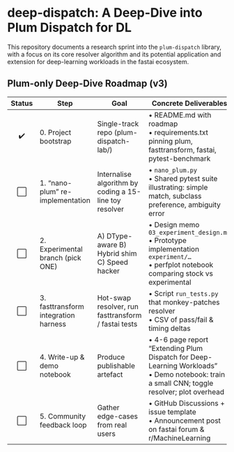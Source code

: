 # deep-dispatch: A Deep-Dive into Plum Dispatch for DL

This repository documents a research sprint into the `plum-dispatch` library, with a focus on its core resolver algorithm and its potential application and extension for deep-learning workloads in the fastai ecosystem.

## Plum-only Deep-Dive Roadmap (v3)

| Status | Step                                 | Goal                                                    | Concrete Deliverables                                                                                                                              |
| :----: | ------------------------------------ | ------------------------------------------------------- | -------------------------------------------------------------------------------------------------------------------------------------------------- |
|   ✔️   | 0. Project bootstrap                 | Single-track repo (plum-dispatch-lab/)                  | • README.md with roadmap<br>• requirements.txt pinning plum, fasttransform, fastai, pytest-benchmark                                            |
|   ⬜   | 1. “nano-plum” re-implementation     | Internalise algorithm by coding a 15-line toy resolver  | • `nano_plum.py`<br>• Shared pytest suite illustrating: simple match, subclass preference, ambiguity error                                           |
|   ⬜   | 2. Experimental branch (pick ONE)    | A) DType-aware B) Hybrid shim C) Speed hacker           | • Design memo `03_experiment_design.md`<br>• Prototype implementation `experiment/…`<br>• perfplot notebook comparing stock vs experimental       |
|   ⬜   | 3. fasttransform integration harness | Hot-swap resolver, run fasttransform / fastai tests     | • Script `run_tests.py` that monkey-patches resolver<br>• CSV of pass/fail & timing deltas                                                        |
|   ⬜   | 4. Write-up & demo notebook          | Produce publishable artefact                            | • 4-6 page report “Extending Plum Dispatch for Deep-Learning Workloads”<br>• Demo notebook: train a small CNN; toggle resolver; plot overhead      |
|   ⬜   | 5. Community feedback loop           | Gather edge-cases from real users                       | • GitHub Discussions + issue template<br>• Announcement post on fastai forum & r/MachineLearning                                                  |